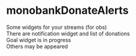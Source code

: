 # monobankDonateAlerts
Some widgets for your streams (for obs)<br>
There are notification widget and list of donations<br>
Goal widget is in progress<br>
Others may be appeared<br>
